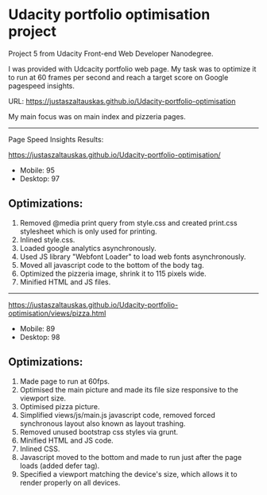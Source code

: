 # Udacity portfolio optimisation project
Project 5 from Udacity Front-end Web Developer Nanodegree.

I was provided with Udcacity portfolio web page. My task was to optimize it to run at 60 frames per second and reach a target score on Google pagespeed insights.

URL: https://justaszaltauskas.github.io/Udacity-portfolio-optimisation

My main focus was on main index and pizzeria pages.

---

Page Speed Insights Results: 

https://justaszaltauskas.github.io/Udacity-portfolio-optimisation/

+ Mobile: 95
+ Desktop: 97

## Optimizations:
1. Removed @media print query from style.css and created print.css stylesheet which is only used for printing.
2. Inlined style.css.
3. Loaded google analytics asynchronously.
4. Used JS library "Webfont Loader" to load web fonts asynchronously.
5. Moved all javascript code to the bottom of the body tag.
6. Optimized the pizzeria image, shrink it to 115 pixels wide.
7. Minified HTML and JS files.

---

https://justaszaltauskas.github.io/Udacity-portfolio-optimisation/views/pizza.html

+ Mobile: 89
+ Desktop: 98

## Optimizations:
1. Made page to run at 60fps.
2. Optimised the main picture and made its file size responsive to the viewport size.
3. Optimised pizza picture.
4. Simplified views/js/main.js javascript code, removed forced synchronous layout also known as layout trashing.
5. Removed unused bootstrap css styles via grunt.
6. Minified HTML and JS code.
7. Inlined CSS.
8. Javascript moved to the bottom and made to run just after the page loads (added defer tag).
9. Specified a viewport matching the device's size, which allows it to render properly on all devices.

